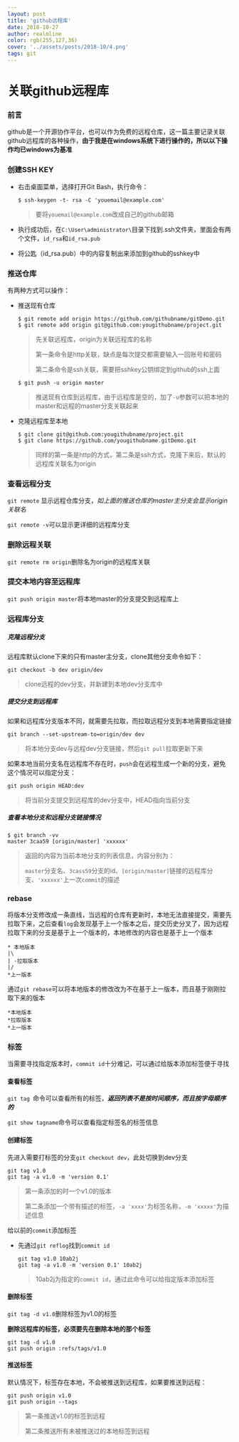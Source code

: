 ```yaml
---
layout: post
title: 'github远程库'
date: 2018-10-27
author: realmline
color: rgb(255,127,36)
cover: '../assets/posts/2018-10/4.png'
tags: git
---
```


# 关联github远程库

### 前言

github是一个开源协作平台，也可以作为免费的远程仓库，这一篇主要记录关联github远程库的各种操作，**由于我是在windows系统下进行操作的，所以以下操作均已windows为基准**

### 创建SSH KEY

- 右击桌面菜单，选择打开Git Bash，执行命令：

  ```
  $ ssh-keygen -t- rsa -C 'youemail@example.com'
  ```

  > 要将`youemail@example.com`改成自己的github邮箱

- 执行成功后，在`C:\User\administrator\`目录下找到.ssh文件夹，里面会有两个文件，`id_rsa`和`id_rsa.pub`
- 将公匙（id_rsa.pub）中的内容复制出来添加到github的sshkey中

### 推送仓库

有两种方式可以操作：

- 推送现有仓库

  ```
  $ git remote add origin https://github.com/githubname/gitDemo.git
  $ git remote add origin git@github.com:yougithubname/project.git
  ```

  > 先关联远程库，origin为关联远程库的名称
  >
  > 第一条命令是http关联，缺点是每次提交都需要输入一回账号和密码
  >
  > 第二条命令是ssh关联，需要把sshkey公钥绑定到github的ssh上面

  ```
  $ git push -u origin master
  ```

  > 推送现有仓库到远程库，由于远程库是空的，加了`-u`参数可以把本地的master和远程的master分支关联起来

- 克隆远程库至本地

  ```
  $ git clone git@github.com:yougithubname/project.git
  $ git clone https://github.com/yougithubname.gitDemo.git
  ```

  > 同样的第一条是http的方式，第二条是ssh方式，克隆下来后，默认的远程库关联名为origin

### 查看远程分支

`git remote`	显示远程仓库分支，*如上面的推送仓库的master主分支会显示origin关联名*

`git remote -v`可以显示更详细的远程库分支

### 删除远程关联

`git remote rm origin`删除名为origin的远程库关联

### 提交本地内容至远程库

`git push origin master`将本地master的分支提交到远程库上

### 远程库分支

##### 克隆远程分支

远程库默认clone下来的只有master主分支，clone其他分支命令如下：

```
git checkout -b dev origin/dev
```

> clone远程的dev分支，并新建到本地dev分支库中

##### 提交分支到远程库

如果和远程库分支版本不同，就需要先拉取，而拉取远程分支到本地需要指定链接

```
git branch --set-upstream-to=origin/dev dev
```

> 将本地分支dev与远程dev分支链接，然后`git pull`拉取更新下来

如果本地当前分支名在远程库不存在时，`push`会在远程生成一个新的分支，避免这个情况可以指定分支：

```
git push origin HEAD:dev
```

> 将当前分支提交到远程库的dev分支中，HEAD指向当前分支

##### 查看本地分支和远程分支链接情况

```
$ git branch -vv
master 3caa59 [origin/master] 'xxxxxx'
```

> 返回的内容为当前本地分支的列表信息，内容分别为：
>
> `master`分支名、`3cass59`分支的id、`[origin/master]`链接的远程库分支、`'xxxxxx'`上一次`commit`的描述

### rebase

将版本分支修改成一条直线，当远程的仓库有更新时，本地无法直接提交，需要先拉取下来，之后查看`log`会发现基于上一个版本之后，提交历史分叉了，因为远程拉取下来的分支是基于上一个版本的，本地修改的内容也是基于上一个版本

```
* 本地版本
|\
| -拉取版本
|/
*上一版本
```

通过`git rebase`可以将本地版本的修改改为不在基于上一版本，而且基于刚刚拉取下来的版本

```
*本地版本
*拉取版本
*上一版本
```

### 标签

当需要寻找指定版本时，`commit id`十分难记，可以通过给版本添加标签便于寻找

#### 查看标签

`git tag `命令可以查看所有的标签，***返回列表不是按时间顺序，而且按字母顺序的***

`git show tagname`命令可以查看指定标签名的标签信息

#### 创建标签

先进入需要打标签的分支`git checkout dev`，此处切换到dev分支

```
git tag v1.0
git tag -a v1.0 -m 'version 0.1'
```

> 第一条添加的时一个v1.0的版本
>
> 第二条添加一个带有描述的标签，`-a 'xxxx'`为标签名称，`-m 'xxxxx'`为描述信息

给以前的`commit`添加标签

- 先通过`git reflog`找到`commit id`

  ```
  git tag v1.0 10ab2j
  git tag -a v1.0 -m 'version 0.1' 10ab2j
  ```

  > 10ab2j为指定的`commit id`，通过此命令可以给指定版本添加标签

#### 删除标签

`git tag -d v1.0`删除标签为v1.0的标签

**删除远程库的标签，必须要先在删除本地的那个标签**

```
git tag -d v1.0
git push origin :refs/tags/v1.0
```

#### 推送标签

默认情况下，标签存在本地，不会被推送到远程库，如果要推送到远程：

```
git push origin v1.0
git push origin --tags
```

> 第一条推送v1.0的标签到远程
>
> 第二条推送所有未被推送过的本地标签到远程

